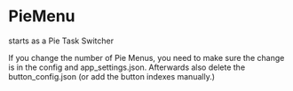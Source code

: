 # PieMenu
starts as a Pie Task Switcher

If you change the number of Pie Menus, you need to make sure the change is in the config and app_settings.json. Afterwards also delete the button_config.json (or add the button indexes manually.)